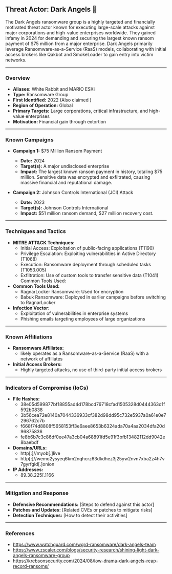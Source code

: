 ## Threat Actor: Dark Angels 👼
The Dark Angels ransomware group is a highly targeted and financially motivated threat actor known for executing large-scale attacks against major corporations and high-value enterprises worldwide. They gained infamy in 2024 for demanding and securing the largest known ransom payment of $75 million from a major enterprise. Dark Angels primarily leverage Ransomware-as-a-Service (RaaS) models, collaborating with initial access brokers like Qakbot and SmokeLoader to gain entry into victim networks.

---
### Overview
- **Aliases:** White Rabbit and MARIO ESXi
- **Type:** Ransomware Group
- **First Identified:** 2022 (Also claimed )
- **Region of Operation:** Global
- **Primary Targets:** Large corporations, critical infrastructure, and high-value enterprises
- **Motivation:** Financial gain through extortion

---
### Known Campaigns
- **Campaign 1:** $75 Million Ransom Payment
  - **Date:** 2024
  - **Target(s):** A major undisclosed enterprise
  - **Impact:** The largest known ransom payment in history, totaling $75 million. Sensitive data was encrypted and exfiltrated, causing massive financial and reputational damage.
 
- **Campaign 2:** Johnson Controls International (JCI) Attack
  - **Date:** 2023
  - **Target(s):** Johnson Controls International
  - **Impact:** $51 million ransom demand, $27 million recovery cost.

---
### Techniques and Tactics
- **MITRE ATT&CK Techniques:**
  -  Initial Access: Exploitation of public-facing applications (T1190)
  -  Privilege Escalation: Exploiting vulnerabilities in Active Directory (T1068)
  -  Execution: Ransomware deployment through scheduled tasks (T1053.005)
  -  Exfiltration: Use of custom tools to transfer sensitive data (T1041)
Common Tools Used:
- **Common Tools Used:** 
  -  RagnarLocker Ransomware: Used for encryption
  -  Babuk Ransomware: Deployed in earlier campaigns before switching to RagnarLocker
- **Infection Vector:**
  -  Exploitation of vulnerabilities in enterprise systems
  -  Phishing emails targeting employees of large organizations

---
### Known Affiliations
- **Ransomware Affiliates:** 
  -  likely operates as a Ransomware-as-a-Service (RaaS) with a network of affiliates
- **Initial Access Brokers:**
  -  Highly targeted attacks, no use of third-party initial access brokers

---
### Indicators of Compromise (IoCs)
- **File Hashes:**
  - 38e05d599877bf18855ad4d178bcd76718cfad1505328d0444363d1f592b0838
  - 3b56cea72e8140a7044336933cf382d98dd95c732e5937a0a61e0e7296762c7b
  - f668f74d8808f5658153ff3e6aee8653b6324ada70a4aa2034dfa20d96875836
  - fe8b6b7c3c86df0ee47a3cb04a68891fd5e91f3bfb13482112dd9042e8baebdf
- **Domains/URLs:** 
  - http[:]//myob[.]live  
  - http[:]//wemo2ysyeq6km2nqhcrz63dkdhez3j25yw2nvn7xba2z4h7v7gyrfgid[.]onion
- **IP Addresses:**
  - 89.38.225[.]166

---
### Mitigation and Response
- **Defensive Recommendations:** [Steps to defend against this actor]
- **Patches and Updates:** [Related CVEs or patches to mitigate risks]
- **Detection Techniques:** [How to detect their activities]

---
### References
- https://www.watchguard.com/wgrd-ransomware/dark-angels-team
- https://www.zscaler.com/blogs/security-research/shining-light-dark-angels-ransomware-group
- https://krebsonsecurity.com/2024/08/low-drama-dark-angels-reap-record-ransoms/



